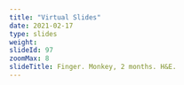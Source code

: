 ```yaml
---
title: "Virtual Slides"
date: 2021-02-17
type: slides
weight:
slideId: 97
zoomMax: 8
slideTitle: Finger. Monkey, 2 months. H&E.
---
```

